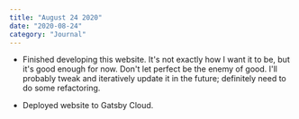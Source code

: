 ```yaml
---
title: "August 24 2020"
date: "2020-08-24"
category: "Journal"
---
```


- Finished developing this website. It's not exactly how I want it to be, but it's good enough for now. Don't let perfect be the enemy of good. I'll probably tweak and iteratively update it in the future; definitely need to do some refactoring.

- Deployed website to Gatsby Cloud.
